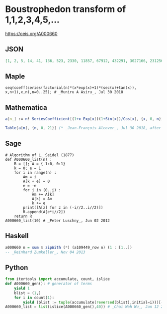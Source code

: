# Boustrophedon transform of 1,1,2,3,4,5,\.\.\.
https://oeis.org/A000660
## JSON
```JSON
[1, 2, 5, 14, 41, 136, 523, 2330, 11857, 67912, 432291, 3027166, 23125673, 191389108, 1705788659, 16289080922, 165919213089, 1795666675824, 20576824369027, 248892651678198, 3168999664907705, 42366404751871660]
```
## Maple
```Maple
seq(coeff(series(factorial(n)*(x*exp(x)+1)*(sec(x)+tan(x)), x,n+1),x,n),n=0..25); # _Muniru A Asiru_, Jul 30 2018
```
## Mathematica
```Mathematica
a[n_] := n! SeriesCoefficient[(1+x Exp[x])(1+Sin[x])/Cos[x], {x, 0, n}];
```
```Mathematica
Table[a[n], {n, 0, 21}] (* _Jean-François Alcover_, Jul 30 2018, after _Sergei N. Gladkovskii_ *)
```
## Sage
```Sage
# Algorithm of L. Seidel (1877)
def A000660_list(n) :
    R = []; A = {-1:0, 0:1}
    k = 0; e = 1
    for i in range(n) :
        Am = i
        A[k + e] = 0
        e = -e
        for j in (0..i) :
            Am += A[k]
            A[k] = Am
            k += e
        print([A[z] for z in (-i//2..i//2)])
        R.append(A[e*i//2])
    return R
A000660_list(10) # _Peter Luschny_, Jun 02 2012
```
## Haskell
```Haskell
a000660 n = sum $ zipWith (*) (a109449_row n) (1 : [1..])
-- _Reinhard Zumkeller_, Nov 04 2013
```
## Python
```Python
from itertools import accumulate, count, islice
def A000660_gen(): # generator of terms
    yield 1
    blist = (1,)
    for i in count(1):
        yield (blist := tuple(accumulate(reversed(blist),initial=i)))[-1]
A000660_list = list(islice(A000660_gen(),40)) # _Chai Wah Wu_, Jun 12 2022
```
